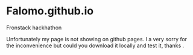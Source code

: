 # Falomo.github.io
Fronstack hackhathon

Unfortunately my page is not showing on github pages. I a very sorry for the inconvenience
but could you download it locally and test it, thanks .
